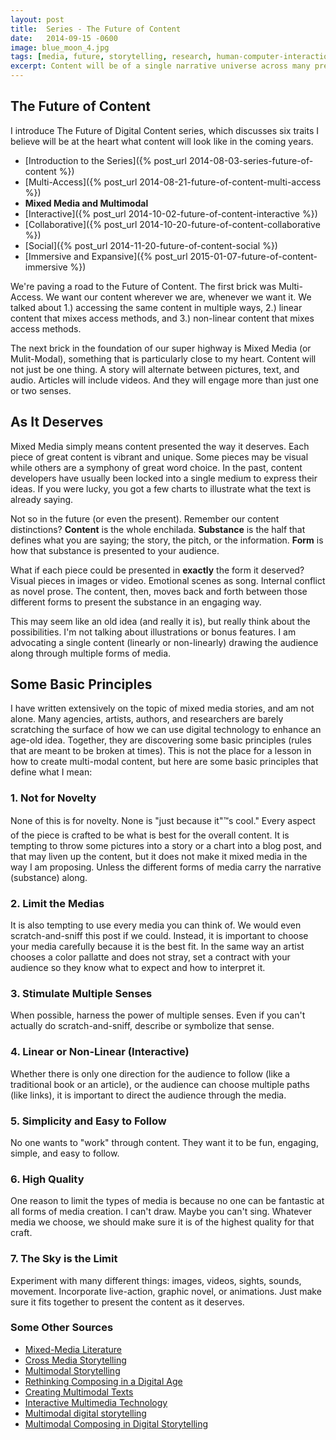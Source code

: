 ```yaml
---
layout: post
title:  Series - The Future of Content
date:   2014-09-15 -0600
image: blue_moon_4.jpg
tags: [media, future, storytelling, research, human-computer-interaction]
excerpt: Content will be of a single narrative universe across many presentation platforms. 
---
```


## The Future of Content
I introduce The Future of Digital Content series, which discusses six traits I believe will be at the heart what content will look like in the coming years.
- [Introduction to the Series]({% post_url 2014-08-03-series-future-of-content %})
- [Multi-Access]({% post_url 2014-08-21-future-of-content-multi-access %})
- **Mixed Media and Multimodal**
- [Interactive]({% post_url 2014-10-02-future-of-content-interactive %})
- [Collaborative]({% post_url 2014-10-20-future-of-content-collaborative %})
- [Social]({% post_url 2014-11-20-future-of-content-social %})
- [Immersive and Expansive]({% post_url 2015-01-07-future-of-content-immersive %})

We're paving a road to the Future of Content. The first brick was Multi-Access. We want our content wherever we are, whenever we want it. We talked about 1.) accessing the same content in multiple ways, 2.) linear content that mixes access methods, and 3.) non-linear content that mixes access methods.

The next brick in the foundation of our super highway is Mixed Media (or Mulit-Modal), something that is particularly close to my heart. Content will not just be one thing. A story will alternate between pictures, text, and audio. Articles will include videos. And they will engage more than just one or two senses.

## As It Deserves
Mixed Media simply means content presented the way it deserves. Each piece of great content is vibrant and unique. Some pieces may be visual while others are a symphony of great word choice. In the past, content developers have usually been locked into a single medium to express their ideas. If you were lucky, you got a few charts to illustrate what the text is already saying.

Not so in the future (or even the present). Remember our content distinctions? **Content** is the whole enchilada. **Substance** is the half that defines what you are saying; the story, the pitch, or the information. **Form** is how that substance is presented to your audience.

What if each piece could be presented in **exactly** the form it deserved? Visual pieces in images or video. Emotional scenes as song. Internal conflict as novel prose. The content, then, moves back and forth between those different forms to present the substance in an engaging way.

This may seem like an old idea (and really it is), but really think about the possibilities. I'm not talking about illustrations or bonus features. I am advocating a single content (linearly or non-linearly) drawing the audience along through multiple forms of media.

## Some Basic Principles
I have written extensively on the topic of mixed media stories, and am not alone. Many agencies, artists, authors, and researchers are barely scratching the surface of how we can use digital technology to enhance an age-old idea. Together, they are discovering some basic principles (rules that are meant to be broken at times). This is not the place for a lesson in how to create multi-modal content, but here are some basic principles that define what I mean:

### 1. Not for Novelty
None of this is for novelty. None is "just because it"™s cool." Every aspect of the piece is crafted to be what is best for the overall content. It is tempting to throw some pictures into a story or a chart into a blog post, and that may liven up the content, but it does not make it mixed media in the way I am proposing. Unless the different forms of media carry the narrative (substance) along.

### 2. Limit the Medias
It is also tempting to use every media you can think of. We would even scratch-and-sniff this post if we could. Instead, it is important to choose your media carefully because it is the best fit. In the same way an artist chooses a color pallatte and does not stray, set a contract with your audience so they know what to expect and how to interpret it.

### 3. Stimulate Multiple Senses
When possible, harness the power of multiple senses. Even if you can't actually do scratch-and-sniff, describe or symbolize that sense.

### 4. Linear or Non-Linear (Interactive)
Whether there is only one direction for the audience to follow (like a traditional book or an article), or the audience can choose multiple paths (like links), it is important to direct the audience through the media.

### 5. Simplicity and Easy to Follow
No one wants to "work" through content. They want it to be fun, engaging, simple, and easy to follow.

### 6. High Quality
One reason to limit the types of media is because no one can be fantastic at all forms of media creation. I can't draw. Maybe you can't sing. Whatever media we choose, we should make sure it is of the highest quality for that craft.

### 7. The Sky is the Limit
Experiment with many different things: images, videos, sights, sounds, movement. Incorporate live-action, graphic novel, or animations. Just make sure it fits together to present the content as it deserves.

### Some Other Sources
-   [Mixed-Media Literature](http://nathanholic.com/reading-list/in-search-of-the-great-millennial-novel/characteristics-of-millennial-fiction/mixed-media-literature/)
-   [Cross Media Storytelling](http://www.slideshare.net/dmurch/cross-media-storytelling)
-   [Multimodal Storytelling](https://newmedialiteracies.wikispaces.com/Multimodal+Storytelling)
-   [Rethinking Composing in a Digital Age](http://wcx.sagepub.com/content/27/4/442.abstract)
-   [Creating Multimodal Texts](http://creatingmultimodaltexts.com/ "creating multimodal texts")
-   [Interactive Multimedia Technology](http://interactivemultimediatechnology.blogspot.com/2008/08/digital-storytelling-multimodal-writing.html)
-   [Multimodal digital storytelling](https://benjamins.com/#catalog/journals/rcl.11.2.10alo/details)
-   [Multimodal Composing in Digital Storytelling](http://www.sciencedirect.com/science/article/pii/S8755461512000394)


